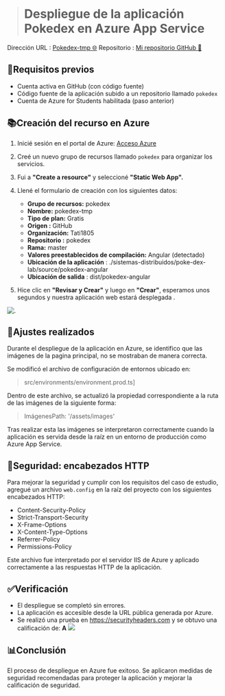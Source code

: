> # Despliegue de la aplicación Pokedex en Azure App Service

Dirección URL : [Pokedex-tmp 🌐](https://ashy-plant-069343d10.6.azurestaticapps.net)
Repositorio : [Mi repositorio GitHub 🔄](https://github.com/Tati1805/pokedex)
## 🧭Requisitos previos

- Cuenta activa en GitHub (con código fuente)
- Código fuente de la aplicación subido a un repositorio llamado `pokedex`
- Cuenta de Azure for Students habilitada (paso anterior)

##  📚Creación del recurso en Azure

1. Inicié sesión en el portal de Azure: [Acceso  Azure](https://portal.azure.com)
2. Creé un nuevo grupo de recursos llamado `pokedex` para organizar los servicios.
3. Fui a **"Create a resource"** y seleccioné **"Static Web App".**
4. Llené el formulario de creación con los siguientes datos:
   -  **Grupo de recursos:** pokedex
   - **Nombre:** pokedex-tmp
   - **Tipo de plan:** Gratis
   - **Origen :** GitHub
   - **Organización:** Tati1805
   - **Repositorio :** pokedex
   - **Rama:** master
   -  **Valores preestablecidos de compilación:** Angular (detectado)
   - **Ubicación de la aplicación** :  ./sistemas-distribuidos/poke-dex-lab/source/pokedex-angular
   -  **Ubicación de salida** : dist/pokedex-angular

5. Hice clic en **"Revisar y Crear"**  y luego en **"Crear"**, esperamos unos segundos y nuestra aplicación web estará desplegada .

![.](https://scontent.fctg3-1.fna.fbcdn.net/v/t39.30808-6/493227675_10161894319168717_1267195134453518012_n.jpg?stp=dst-jpg_s960x960_tt6&_nc_cat=106&ccb=1-7&_nc_sid=127cfc&_nc_eui2=AeGgc0gHZDjXRlZWmpIYU7zo2ea9ngMIhPHZ5r2eAwiE8eGF97HTHkc9EfK4fcZDo7Y&_nc_ohc=lEEH6R5tzgYQ7kNvwH5EWj3&_nc_oc=AdmJ62kCgmV3RBEreGbmNYhAC8Wa-1di0Hz8DiQG59oRhbdsR2anzy-Nw0zA9FI1sf0&_nc_zt=23&_nc_ht=scontent.fctg3-1.fna&_nc_gid=dm9doJqDhDkVjvN81ib9fA&oh=00_AfF36CC7-sMXmWuq5H3G5u5IYnGzT3OAyYUF-fj_z0BjAQ&oe=6810CB70)

##  🔧Ajustes realizados

Durante el despliegue de la aplicación en Azure, se identifico que las imágenes de la pagina principal, no se mostraban de manera correcta.

Se modificó el archivo de configuración de entornos ubicado en:
> src/environments/environment.prod.ts]

Dentro de este archivo, se actualizó la propiedad correspondiente a la ruta de las imágenes de la siguiente forma:

>ImágenesPath: '/assets/images'

Tras realizar esta  las imágenes se interpretaron correctamente cuando la aplicación es servida desde la raíz en un entorno de producción como Azure App Service.


##  🔐Seguridad: encabezados HTTP

Para mejorar la seguridad y cumplir con los requisitos del caso de estudio, agregué un archivo `web.config` en la raíz del proyecto con los siguientes encabezados HTTP:

- Content-Security-Policy
- Strict-Transport-Security
- X-Frame-Options
- X-Content-Type-Options
- Referrer-Policy
- Permissions-Policy

Este archivo fue interpretado por el servidor IIS de Azure y aplicado correctamente a las respuestas HTTP de la aplicación.

## ✅Verificación

- El despliegue se completó sin errores.
- La aplicación es accesible desde la URL pública generada por Azure.
- Se realizó una prueba en https://securityheaders.com y se obtuvo una calificación de: **A**
![](https://scontent.fctg3-1.fna.fbcdn.net/v/t39.30808-6/489927290_10161894308798717_2565545292471845832_n.jpg?_nc_cat=104&ccb=1-7&_nc_sid=127cfc&_nc_eui2=AeFHq5NZMV5o-0j22F1cD5hXt5ZNfLi8G3O3lk18uLwbcwyJ-I7Lurwh52Wnn5GcsmY&_nc_ohc=PKNEM5fuBAYQ7kNvwEWNNv_&_nc_oc=AdlM0_aS7u2EtN67jEPTZUb_eXTfzFuq3AF3T5ZZ2GXhVLPpVe6cc-frm7RBnGEyNBk&_nc_zt=23&_nc_ht=scontent.fctg3-1.fna&_nc_gid=94UREKK1JspOhXKtD8eIoQ&oh=00_AfEY1nTgW5TJDa5EpG5aeWT94gA0sOYW3dNIyGRf3X19ow&oe=6810C229)

## 📊Conclusión

El proceso de despliegue en Azure fue exitoso. Se aplicaron medidas de seguridad recomendadas para proteger la aplicación y mejorar la calificación de seguridad.

